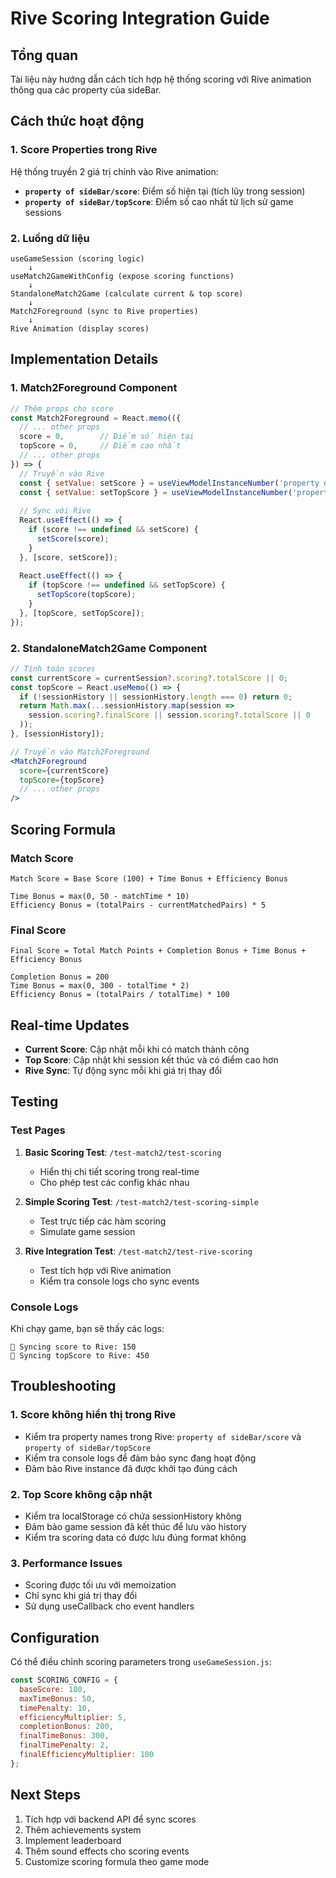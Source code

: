 # Rive Scoring Integration Guide

## Tổng quan

Tài liệu này hướng dẫn cách tích hợp hệ thống scoring với Rive animation thông qua các property của sideBar.

## Cách thức hoạt động

### 1. Score Properties trong Rive

Hệ thống truyền 2 giá trị chính vào Rive animation:

- **`property of sideBar/score`**: Điểm số hiện tại (tích lũy trong session)
- **`property of sideBar/topScore`**: Điểm số cao nhất từ lịch sử game sessions

### 2. Luồng dữ liệu

```
useGameSession (scoring logic)
    ↓
useMatch2GameWithConfig (expose scoring functions)
    ↓
StandaloneMatch2Game (calculate current & top score)
    ↓
Match2Foreground (sync to Rive properties)
    ↓
Rive Animation (display scores)
```

## Implementation Details

### 1. Match2Foreground Component

```jsx
// Thêm props cho score
const Match2Foreground = React.memo(({ 
  // ... other props
  score = 0,        // Điểm số hiện tại
  topScore = 0,     // Điểm cao nhất
  // ... other props
}) => {
  // Truyền vào Rive
  const { setValue: setScore } = useViewModelInstanceNumber('property of sideBar/score', gameFGInstance);
  const { setValue: setTopScore } = useViewModelInstanceNumber('property of sideBar/topScore', gameFGInstance);
  
  // Sync với Rive
  React.useEffect(() => {
    if (score !== undefined && setScore) {
      setScore(score);
    }
  }, [score, setScore]);
  
  React.useEffect(() => {
    if (topScore !== undefined && setTopScore) {
      setTopScore(topScore);
    }
  }, [topScore, setTopScore]);
});
```

### 2. StandaloneMatch2Game Component

```jsx
// Tính toán scores
const currentScore = currentSession?.scoring?.totalScore || 0;
const topScore = React.useMemo(() => {
  if (!sessionHistory || sessionHistory.length === 0) return 0;
  return Math.max(...sessionHistory.map(session => 
    session.scoring?.finalScore || session.scoring?.totalScore || 0
  ));
}, [sessionHistory]);

// Truyền vào Match2Foreground
<Match2Foreground 
  score={currentScore}
  topScore={topScore}
  // ... other props
/>
```

## Scoring Formula

### Match Score
```
Match Score = Base Score (100) + Time Bonus + Efficiency Bonus

Time Bonus = max(0, 50 - matchTime * 10)
Efficiency Bonus = (totalPairs - currentMatchedPairs) * 5
```

### Final Score
```
Final Score = Total Match Points + Completion Bonus + Time Bonus + Efficiency Bonus

Completion Bonus = 200
Time Bonus = max(0, 300 - totalTime * 2)
Efficiency Bonus = (totalPairs / totalTime) * 100
```

## Real-time Updates

- **Current Score**: Cập nhật mỗi khi có match thành công
- **Top Score**: Cập nhật khi session kết thúc và có điểm cao hơn
- **Rive Sync**: Tự động sync mỗi khi giá trị thay đổi

## Testing

### Test Pages

1. **Basic Scoring Test**: `/test-match2/test-scoring`
   - Hiển thị chi tiết scoring trong real-time
   - Cho phép test các config khác nhau

2. **Simple Scoring Test**: `/test-match2/test-scoring-simple`
   - Test trực tiếp các hàm scoring
   - Simulate game session

3. **Rive Integration Test**: `/test-match2/test-rive-scoring`
   - Test tích hợp với Rive animation
   - Kiểm tra console logs cho sync events

### Console Logs

Khi chạy game, bạn sẽ thấy các logs:
```
🔄 Syncing score to Rive: 150
🔄 Syncing topScore to Rive: 450
```

## Troubleshooting

### 1. Score không hiển thị trong Rive
- Kiểm tra property names trong Rive: `property of sideBar/score` và `property of sideBar/topScore`
- Kiểm tra console logs để đảm bảo sync đang hoạt động
- Đảm bảo Rive instance đã được khởi tạo đúng cách

### 2. Top Score không cập nhật
- Kiểm tra localStorage có chứa sessionHistory không
- Đảm bảo game session đã kết thúc để lưu vào history
- Kiểm tra scoring data có được lưu đúng format không

### 3. Performance Issues
- Scoring được tối ưu với memoization
- Chỉ sync khi giá trị thay đổi
- Sử dụng useCallback cho event handlers

## Configuration

Có thể điều chỉnh scoring parameters trong `useGameSession.js`:

```javascript
const SCORING_CONFIG = {
  baseScore: 100,
  maxTimeBonus: 50,
  timePenalty: 10,
  efficiencyMultiplier: 5,
  completionBonus: 200,
  finalTimeBonus: 300,
  finalTimePenalty: 2,
  finalEfficiencyMultiplier: 100
};
```

## Next Steps

1. Tích hợp với backend API để sync scores
2. Thêm achievements system
3. Implement leaderboard
4. Thêm sound effects cho scoring events
5. Customize scoring formula theo game mode